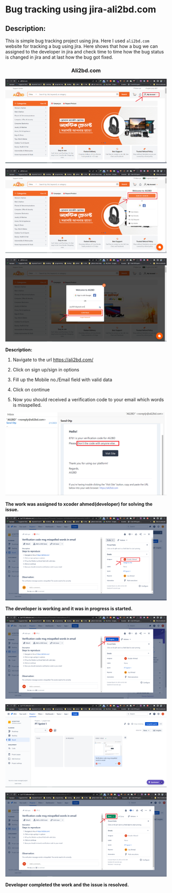 # Bug tracking using jira-ali2bd.com

## Description:
This is simple bug tracking project using jira. Here I used `ali2bd.com` website for tracking a bug using jira. Here shows that how a bug we can assigned to the developer in jira and check time to time how the bug status is changed in jira and at last how the bug got fixed.


<H3 align="center">Ali2bd.com</H3>

![](images/jira1.PNG)

![](images/jira2.PNG)

![](images/jira3.PNG)

**Description:**
1. Navigate to the url https://ali2bd.com/ 

2. Click on sign up/sign in options

3. Fill up the Mobile no./Email field with valid data

4. Click on continue

5. Now you should received a verification code to your email which words is misspelled.

![](images/otp-msg-mispell.PNG)

**The work was assigned to xcoder ahmed(developer) for solving the issue.**

![](images/jira4.PNG)

**The developer is working and it was in progress is started.**

![](images/jira5.PNG)

![](images/jira6.PNG)

![](images/jira7.PNG)

**Developer completed the work and the issue is resolved.**


